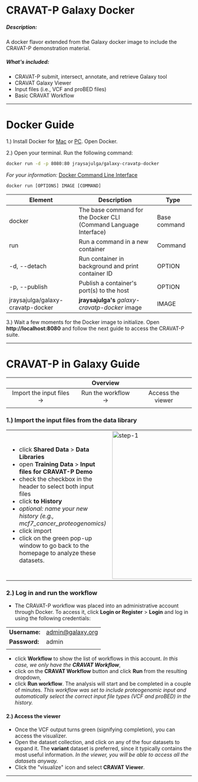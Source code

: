 # CRAVAT-P Galaxy Docker

##### Description:
A docker flavor extended from the Galaxy docker image to include the CRAVAT-P demonstration material.



##### What's included:
- CRAVAT-P submit, intersect, annotate, and retrieve Galaxy tool
- CRAVAT Galaxy Viewer
- Input files (i.e., VCF and proBED files)
- Basic CRAVAT Workflow
---
# Docker Guide
1.) Install Docker for  [Mac](https://docs.docker.com/docker-for-mac/install/) or [PC](https://docs.docker.com/docker-for-windows/install/). Open Docker.

2.) Open your terminal. Run the following command:
```sh
docker run -d -p 8080:80 jraysajulga/galaxy-cravatp-docker
```
*For your information:* [Docker Command Line Interface](https://docs.docker.com/engine/reference/commandline/docker/)
```
docker run [OPTIONS] IMAGE [COMMAND]
```
| Element                           | Description                                                     | Type         |
| --------------------------------- | --------------------------------------------------------------- | -----------  |
| docker                            | The base command for the Docker CLI (Command Language Interface)| Base command |
| run                               | Run a command in a new container                                | Command      |
| -d, --detach                      | Run container in background and print container ID              | OPTION       |
| -p, --publish                     | Publish a container's port(s) to the host                       | OPTION       |
| jraysajulga/galaxy-cravatp-docker | **jraysajulga's** *galaxy-cravatp-docker* image                 | IMAGE        |


3.) Wait a few moments for the Docker image to initialize. 
Open **http://localhost:8080** and follow the next guide to access the CRAVAT-P suite.


---
# CRAVAT-P in Galaxy Guide

|                       | **Overview**         |                   |
|:------------------------:|:------------------:|:----------------:|
| Import the input files → | Run the workflow → | Access the viewer |
|                          |                    |                       |

### 1.) **Import the input files** from the data library

| | |
| ------------------------ | ------------------ |
| <ul><li>click **Shared Data** > **Data Libraries**</li><li>open **Training Data** > **Input files for CRAVAT-P Demo**</li><li>check the checkbox in the header to select both input files</li><li>click **to History**</li><li>*optional: name your new history (e.g., mcf7_cancer_proteogenomics)*</li><li>click import</li><li>click on the green pop-up window to go back to the homepage to analyze these datasets.</li></ul>| <img src="./graphics/input-files.gif" alt="step-1" width="400"/> 

 ### 2.) Log in and **run the workflow**
* The CRAVAT-P workflow was placed into an administrative account through Docker. To access it, click **Login or Register** > **Login** and log in using the following credentials:

| | | 
| ------------------------ | ------------------ |
|  **Username:**              | admin@galaxy.org |
| **Password:**  | admin |
| | | 

* click **Workflow** to show the list of workflows in this account. *In this case, we only have the **CRAVAT Workflow***,
* click on the **CRAVAT Workflow** button and click **Run** from the resulting dropdown,
* click **Run workflow**. The  analysis will start and be completed in a couple of minutes. *This workflow was set to include proteogenomic input and automatically select the correct input file types (VCF and proBED) in the history.*

#### 2.) **Access the viewer**
* Once the VCF output turns green (signifying completion), you can access the visualizer.
* Open the dataset collection, and click on any of the four datasets to expand it. The **variant** dataset is preferred, since it typically contains the most useful information. *In the viewer, you will be able to access all the datasets anyway.*
* Click the "visualize" icon and select **CRAVAT Viewer**.
---



